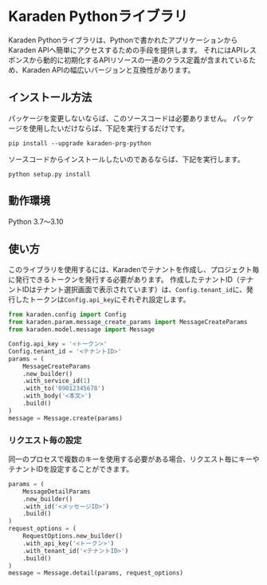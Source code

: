 # Karaden Pythonライブラリ
Karaden Pythonライブラリは、Pythonで書かれたアプリケーションからKaraden APIへ簡単にアクセスするための手段を提供します。
それにはAPIレスポンスから動的に初期化するAPIリソースの一連のクラス定義が含まれているため、Karaden APIの幅広いバージョンと互換性があります。
## インストール方法
パッケージを変更しないならば、このソースコードは必要ありません。
パッケージを使用したいだけならば、下記を実行するだけです。
```
pip install --upgrade karaden-prg-python
```
ソースコードからインストールしたいのであるならば、下記を実行します。
```
python setup.py install
```
## 動作環境
Python 3.7～3.10
## 使い方
このライブラリを使用するには、Karadenでテナントを作成し、プロジェクト毎に発行できるトークンを発行する必要があります。
作成したテナントID（テナントIDはテナント選択画面で表示されています）は、`Config.tenant_id`に、発行したトークンは`Config.api_key`にそれぞれ設定します。
```python
from karaden.config import Config
from karaden.param.message_create_params import MessageCreateParams
from karaden.model.message import Message

Config.api_key = '<トークン>'
Config.tenant_id = '<テナントID>'
params = (
    MessageCreateParams
    .new_builder()
    .with_service_id(1)
    .with_to('09012345678')
    .with_body('<本文>')
    .build()
)
message = Message.create(params)
```
### リクエスト毎の設定
同一のプロセスで複数のキーを使用する必要がある場合、リクエスト毎にキーやテナントIDを設定することができます。
```python
params = (
    MessageDetailParams
    .new_builder()
    .with_id('<メッセージID>')
    .build()
)
request_options = (
    RequestOptions.new_builder()
    .with_api_key('<トークン>')
    .with_tenant_id('<テナントID>')
    .build()
)
message = Message.detail(params, request_options)
```
